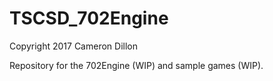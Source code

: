 # TSCSD_702Engine
Copyright 2017 Cameron Dillon

Repository for the 702Engine (WIP) and sample games (WIP).
